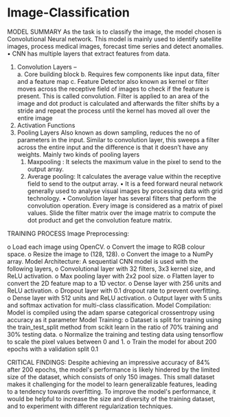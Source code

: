 # Image-Classification
MODEL SUMMARY
	As the task is to classify the image, the model chosen is Convolutional Neural network. This model is mainly used to identify satellite images, process medical images, forecast time series and detect anomalies.
•	CNN has multiple layers that extract features from data.
1.	Convolution Layers –    
	a.	Core building block 
	b.	Requires few components like input data, filter and a feature map
	c.	Feature Detector also known as kernel or filter moves across the receptive field of images to check if the feature is present. This is called convolution. Filter is applied to an area of the image and dot product is calculated and afterwards the filter shifts by a stride and repeat the process until the kernel has moved all over the entire image                            
2.	Activation Functions
3.	Pooling Layers
                        Also known as down sampling, reduces the no of parameters in the input. Similar to convolution layer, this sweeps a filter across the entire input and the difference is that it doesn’t have any weights.
Mainly two kinds of pooling layers 
	1.	Maxpooling : It selects the maximum value in the pixel to send to the output array.
	2.	Average pooling: It calculates the average value within the receptive field to send to the output array.
•	It is a feed forward neural network generally used to analyse visual images by processing data with grid technology.
•	Convolution layer has several filters that perform the convolution operation. Every image is considered as a matrix of pixel values. Slide the filter matrix over the image matrix to compute the dot product and get the convolution feature matrix.

TRAINING PROCESS
Image Preprocessing:

o	Load each image using OpenCV.
o	Convert the image to RGB colour space.
o	Resize the image to (128, 128).
o	Convert the image to a NumPy array.
Model Architecture:
 A sequential CNN model is used with the following layers,
o	Convolutional layer with 32 filters, 3x3 kernel size, and ReLU activation.
o	Max pooling layer with 2x2 pool size.
o	Flatten layer to convert the 2D feature map to a 1D vector.
o	Dense layer with 256 units and ReLU activation.
o	Dropout layer with 0.1 dropout rate to prevent overfitting.
o	Dense layer with 512 units and ReLU activation.
o	Output layer with 5 units and softmax activation for multi-class classification.
Model Compilation:
     Model is compiled using the adam sparse categorical crossentropy using accuracy as it parameter
Model Training:
o	Dataset is split for training using the train_test_split method from scikit learn in the ratio of 70% training and 30% testing data.
o	Normalize the training and testing data using tensorflow to scale the pixel values between 0 and 1.
o	Train the model for about 200 epochs with a validation split 0.1

CRITICAL FINDINGS:
Despite achieving an impressive accuracy of 84% after 200 epochs, the model's performance is likely hindered by the limited size of the dataset, which consists of only 150 images. This small dataset makes it challenging for the model to learn generalizable features, leading to a tendency towards overfitting. To improve the model's performance, it would be helpful to increase the size and diversity of the training dataset, and to experiment with different regularization techniques.

